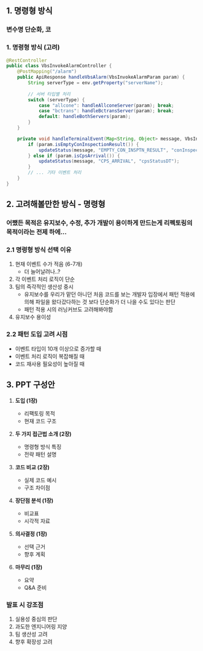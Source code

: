 ## 1. 명령형 방식
### 변수명 단순화, 코
### 1. 명령형 방식 (고려)
```java
@RestController
public class VbsInvokeAlarmController {
    @PostMapping("/alarm")
    public ApiResponse handleVbsAlarm(VbsInvokeAlarmParam param) {
        String serverType = env.getProperty("serverName");
        
        // 서버 타입별 처리
        switch (serverType) {
            case "allcone": handleAllconeServer(param); break;
            case "bctrans": handleBctransServer(param); break;
            default: handleBothServers(param);
        }
    }

    private void handleTerminalEvent(Map<String, Object> message, VbsInvokeAlarmParam param) {
        if (param.isEmptyConInspectionResult()) {
            updateStatus(message, "EMPTY_CON_INSPTN_RESULT", "conInspectionTime");
        } else if (param.isCpsArrival()) {
            updateStatus(message, "CPS_ARRIVAL", "cpsStatusDT");
        }
        // ... 기타 이벤트 처리
    }
}
```

## 2. 고려해볼만한 방식 - 명령형

### 어쨌든 목적은 유지보수, 수정, 추가 개발이 용이하게 만드는게 리펙토링의 목적이라는 전제 하에...

### 2.1 명령형 방식 선택 이유
1. 현재 이벤트 수가 적음 (6-7개)
	- 더 늘어날려나..?
2. 각 이벤트 처리 로직이 단순
3. 팀의 즉각적인 생산성 중시
	- 유지보수를 우리가 맡던 아니던 처음 코드를 보는 개발자 입장에서 패턴 적용에 의해 파일을 왔다갔다하는 것 보다 단순화가 더 나을 수도 있다는 판단
	- 패턴 적용 시의 러닝커브도 고려해봐야함
4. 유지보수 용이성

### 2.2 패턴 도입 고려 시점
- 이벤트 타입이 10개 이상으로 증가할 때
- 이벤트 처리 로직이 복잡해질 때
- 코드 재사용 필요성이 높아질 때

## 3. PPT 구성안

1. **도입 (1장)**
   - 리팩토링 목적
   - 현재 코드 구조

2. **두 가지 접근법 소개 (2장)**
   - 명령형 방식 특징
   - 전략 패턴 설명

3. **코드 비교 (2장)**
   - 실제 코드 예시
   - 구조 차이점

4. **장단점 분석 (1장)**
   - 비교표
   - 시각적 자료

5. **의사결정 (1장)**
   - 선택 근거
   - 향후 계획

6. **마무리 (1장)**
   - 요약
   - Q&A 준비

### 발표 시 강조점
1. 실용성 중심의 판단
2. 과도한 엔지니어링 지양
3. 팀 생산성 고려
4. 향후 확장성 고려
